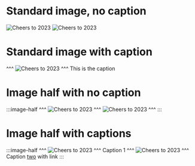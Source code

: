 # Standard image, no caption

![Cheers to 2023](/img/2022-in-review/cheers.gif)
![Cheers to 2023](/img/2022-in-review/cheers.gif)


# Standard image with caption

^^^
![Cheers to 2023](/img/2022-in-review/cheers.gif)
^^^ This is the caption

# Image half with no caption

:::image-half
^^^
![Cheers to 2023](/img/2022-in-review/cheers.gif)
^^^
![Cheers to 2023](/img/2022-in-review/cheers.gif)
^^^
:::

# Image half with captions

:::image-half
^^^
![Cheers to 2023](/img/2022-in-review/cheers.gif)
^^^ Caption 1
^^^
![Cheers to 2023](/img/2022-in-review/cheers.gif)
^^^ Caption [two](http://link.to) with link
:::